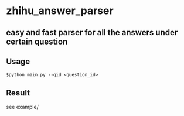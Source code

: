 # zhihu_answer_parser
easy and fast parser for all the answers under certain question
-----

## Usage
```
$python main.py --qid <question_id>
```

## Result
see example/